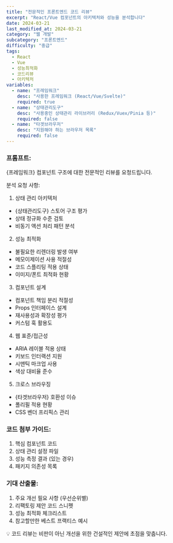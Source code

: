 ```yaml
---
title: "전문적인 프론트엔드 코드 리뷰"
excerpt: "React/Vue 컴포넌트의 아키텍처와 성능을 분석합니다"
date: 2024-03-21
last_modified_at: 2024-03-21
category: "웹 개발"
subcategory: "프론트엔드"
difficulty: "중급"
tags: 
  - React
  - Vue
  - 성능최적화
  - 코드리뷰
  - 아키텍처
variables:
  - name: "프레임워크"
    desc: "사용한 프레임워크 (React/Vue/Svelte)"
    required: true
  - name: "상태관리도구"
    desc: "사용중인 상태관리 라이브러리 (Redux/Vuex/Pinia 등)"
    required: false
  - name: "타겟브라우저"
    desc: "지원해야 하는 브라우저 목록"
    required: false
---
```


### 프롬프트:
{프레임워크} 컴포넌트 구조에 대한 전문적인 리뷰를 요청드립니다.

분석 요청 사항:

1. 상태 관리 아키텍처
- {상태관리도구} 스토어 구조 평가
- 상태 정규화 수준 검토
- 비동기 액션 처리 패턴 분석

2. 성능 최적화
- 불필요한 리렌더링 발생 여부
- 메모이제이션 사용 적절성
- 코드 스플리팅 적용 상태
- 이미지/폰트 최적화 현황

3. 컴포넌트 설계
- 컴포넌트 책임 분리 적절성
- Props 인터페이스 설계
- 재사용성과 확장성 평가
- 커스텀 훅 활용도

4. 웹 표준/접근성
- ARIA 레이블 적용 상태
- 키보드 인터랙션 지원
- 시맨틱 마크업 사용
- 색상 대비율 준수

5. 크로스 브라우징
- {타겟브라우저} 호환성 이슈
- 폴리필 적용 현황
- CSS 벤더 프리픽스 관리

### 코드 첨부 가이드:
1. 핵심 컴포넌트 코드
2. 상태 관리 설정 파일
3. 성능 측정 결과 (있는 경우)
4. 패키지 의존성 목록

### 기대 산출물:
1. 주요 개선 필요 사항 (우선순위별)
2. 리팩토링 제안 코드 스니펫
3. 성능 최적화 체크리스트
4. 참고할만한 베스트 프랙티스 예시

💡 코드 리뷰는 비판이 아닌 개선을 위한 건설적인 제안에 초점을 맞춥니다. 